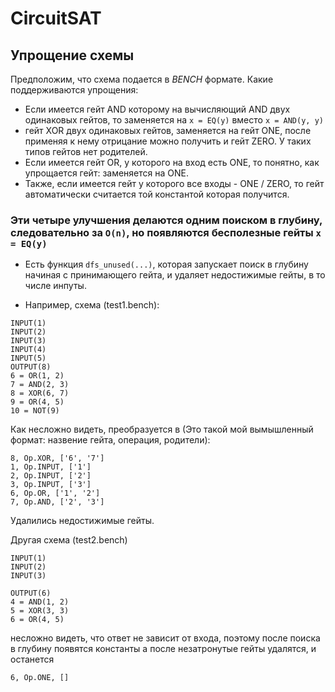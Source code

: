 # CircuitSAT

## Упрощение схемы

Предположим, что схема подается в *BENCH* формате. Какие поддерживаются упрощения: 
- Если имеется гейт AND которому на вычисляющий AND двух одинаковых гейтов, то заменяется на `x = EQ(y)` вместо `x = AND(y, y)`
- гейт XOR двух одинаковых гейтов, заменяется на гейт ONE, после применяя к нему отрицание можно получить и гейт ZERO. У таких типов гейтов нет родителей.
- Если имеется гейт OR, у которого на вход есть ONE, то понятно, как упрощается гейт: заменяется на ONE.
- Также, если имеется гейт у которого все входы - ONE / ZERO, то гейт автоматически считается той константой которая получится.
### Эти четыре улучшения делаются одним поиском в глубину, следовательно за `O(n)`, но появляются бесполезные гейты `x = EQ(y)`
- Есть функция `dfs_unused(...)`, которая запускает поиск в глубину начиная с принимающего гейта, и удаляет недостижимые гейты, в то числе инпуты.

- Например, схема (test1.bench):
```
INPUT(1) 
INPUT(2)
INPUT(3)
INPUT(4)
INPUT(5)
OUTPUT(8)
6 = OR(1, 2)
7 = AND(2, 3)
8 = XOR(6, 7)
9 = OR(4, 5)
10 = NOT(9)
```
Как несложно видеть, преобразуется в (Это такой мой вымышленный формат: назвение гейта, операция, родители):
```
8, Op.XOR, ['6', '7']
1, Op.INPUT, ['1']
2, Op.INPUT, ['2']
3, Op.INPUT, ['3']
6, Op.OR, ['1', '2']
7, Op.AND, ['2', '3']
```
Удалились недостижимые гейты. 

Другая схема (test2.bench)
```
INPUT(1)
INPUT(2)
INPUT(3)

OUTPUT(6)
4 = AND(1, 2)
5 = XOR(3, 3)
6 = OR(4, 5)
```
несложно видеть, что ответ не зависит от входа, поэтому после поиска в глубину появятся константы а после незатронутые гейты удалятся, и останется 
```
6, Op.ONE, []
```
